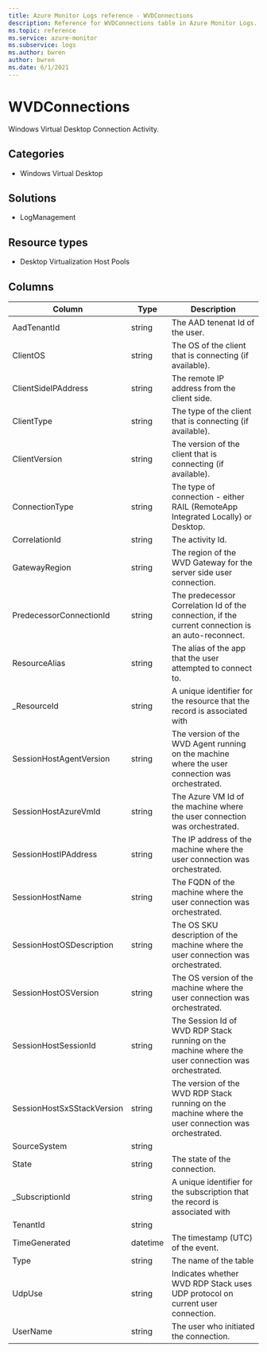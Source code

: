 ```yaml
---
title: Azure Monitor Logs reference - WVDConnections
description: Reference for WVDConnections table in Azure Monitor Logs.
ms.topic: reference
ms.service: azure-monitor
ms.subservice: logs
ms.author: bwren
author: bwren
ms.date: 6/1/2021
---
```


# WVDConnections

 Windows Virtual Desktop Connection Activity.

## Categories

- Windows Virtual Desktop
## Solutions

- LogManagement
## Resource types

- Desktop Virtualization Host Pools




## Columns

|Column|Type|Description|
|---|---|---|
|AadTenantId|string|The AAD tenenat Id of the user.|
|ClientOS|string|The OS of the client that is connecting (if available).|
|ClientSideIPAddress|string|The remote IP address from the client side.|
|ClientType|string|The type of the client that is connecting (if available).|
|ClientVersion|string|The version of the client that is connecting (if available).|
|ConnectionType|string|The type of connection - either RAIL (RemoteApp Integrated Locally) or Desktop.|
|CorrelationId|string|The activity Id.|
|GatewayRegion|string|The region of the WVD Gateway for the server side user connection.|
|PredecessorConnectionId|string|The predecessor Correlation Id of the connection, if the current connection is an auto-reconnect.|
|ResourceAlias|string|The alias of the app that the user attempted to connect to.|
|_ResourceId|string|A unique identifier for the resource that the record is associated with|
|SessionHostAgentVersion|string|The version of the WVD Agent running on the machine where the user connection was orchestrated.|
|SessionHostAzureVmId|string|The Azure VM Id of the machine where the user connection was orchestrated.|
|SessionHostIPAddress|string|The IP address of the machine where the user connection was orchestrated.|
|SessionHostName|string|The FQDN of the machine where the user connection was orchestrated.|
|SessionHostOSDescription|string|The OS SKU description of the machine where the user connection was orchestrated.|
|SessionHostOSVersion|string|The OS version of the machine where the user connection was orchestrated.|
|SessionHostSessionId|string|The Session Id of WVD RDP Stack running on the machine where the user connection was orchestrated.|
|SessionHostSxSStackVersion|string|The version of the WVD RDP Stack running on the machine where the user connection was orchestrated.|
|SourceSystem|string||
|State|string|The state of the connection.|
|_SubscriptionId|string|A unique identifier for the subscription that the record is associated with|
|TenantId|string||
|TimeGenerated|datetime|The timestamp (UTC) of the event.|
|Type|string|The name of the table|
|UdpUse|string|Indicates whether WVD RDP Stack uses UDP protocol on current user connection.|
|UserName|string|The user who initiated the connection.|
